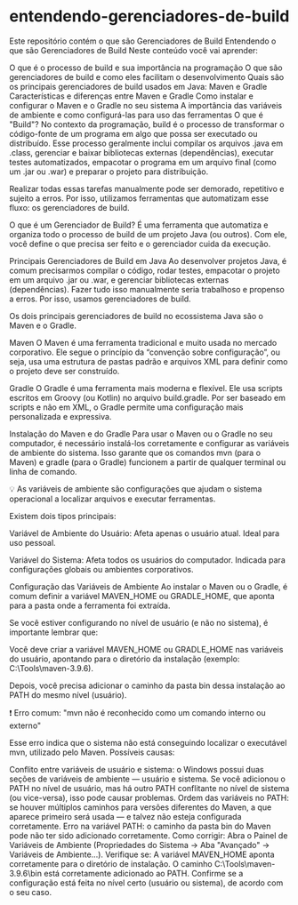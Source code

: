 # entendendo-gerenciadores-de-build
Este repositório contém o que são Gerenciadores de Build
Entendendo o que são Gerenciadores de Build
Neste conteúdo você vai aprender:

O que é o processo de build e sua importância na programação
O que são gerenciadores de build e como eles facilitam o desenvolvimento
Quais são os principais gerenciadores de build usados em Java: Maven e Gradle
Características e diferenças entre Maven e Gradle
Como instalar e configurar o Maven e o Gradle no seu sistema
A importância das variáveis de ambiente e como configurá-las para uso das ferramentas
O que é "Build"?
No contexto da programação, build é o processo de transformar o código-fonte de um programa em algo que possa ser executado ou distribuído. Esse processo geralmente inclui compilar os arquivos .java em .class, gerenciar e baixar bibliotecas externas (dependências), executar testes automatizados, empacotar o programa em um arquivo final (como um .jar ou .war) e preparar o projeto para distribuição.

Realizar todas essas tarefas manualmente pode ser demorado, repetitivo e sujeito a erros. Por isso, utilizamos ferramentas que automatizam esse fluxo: os gerenciadores de build.

O que é um Gerenciador de Build?
É uma ferramenta que automatiza e organiza todo o processo de build de um projeto Java (ou outros). Com ele, você define o que precisa ser feito e o gerenciador cuida da execução.

Principais Gerenciadores de Build em Java
Ao desenvolver projetos Java, é comum precisarmos compilar o código, rodar testes, empacotar o projeto em um arquivo .jar ou .war, e gerenciar bibliotecas externas (dependências). Fazer tudo isso manualmente seria trabalhoso e propenso a erros. Por isso, usamos gerenciadores de build.

Os dois principais gerenciadores de build no ecossistema Java são o Maven e o Gradle.

Maven
O Maven é uma ferramenta tradicional e muito usada no mercado corporativo. Ele segue o princípio da “convenção sobre configuração”, ou seja, usa uma estrutura de pastas padrão e arquivos XML para definir como o projeto deve ser construído.

Gradle
O Gradle é uma ferramenta mais moderna e flexível. Ele usa scripts escritos em Groovy (ou Kotlin) no arquivo build.gradle. Por ser baseado em scripts e não em XML, o Gradle permite uma configuração mais personalizada e expressiva.

Instalação do Maven e do Gradle
Para usar o Maven ou o Gradle no seu computador, é necessário instalá-los corretamente e configurar as variáveis de ambiente do sistema. Isso garante que os comandos mvn (para o Maven) e gradle (para o Gradle) funcionem a partir de qualquer terminal ou linha de comando.

💡 As variáveis de ambiente são configurações que ajudam o sistema operacional a localizar arquivos e executar ferramentas.

Existem dois tipos principais:

Variável de Ambiente do Usuário: Afeta apenas o usuário atual. Ideal para uso pessoal.

Variável do Sistema: Afeta todos os usuários do computador. Indicada para configurações globais ou ambientes corporativos.

Configuração das Variáveis de Ambiente
Ao instalar o Maven ou o Gradle, é comum definir a variável MAVEN_HOME ou GRADLE_HOME, que aponta para a pasta onde a ferramenta foi extraída.

Se você estiver configurando no nível de usuário (e não no sistema), é importante lembrar que:

Você deve criar a variável MAVEN_HOME ou GRADLE_HOME nas variáveis do usuário, apontando para o diretório da instalação (exemplo: C:\Tools\maven-3.9.6).

Depois, você precisa adicionar o caminho da pasta bin dessa instalação ao PATH do mesmo nível (usuário).

❗ Erro comum: "mvn não é reconhecido como um comando interno ou externo"


Esse erro indica que o sistema não está conseguindo localizar o executável mvn, utilizado pelo Maven.
Possíveis causas:

Conflito entre variáveis de usuário e sistema: o Windows possui duas seções de variáveis de ambiente — usuário e sistema.
Se você adicionou o PATH no nível de usuário, mas há outro PATH conflitante no nível de sistema (ou vice-versa), isso pode causar problemas.
Ordem das variáveis no PATH: se houver múltiplos caminhos para versões diferentes do Maven, a que aparece primeiro será usada — e talvez não esteja configurada corretamente.
Erro na variável PATH: o caminho da pasta bin do Maven pode não ter sido adicionado corretamente.
Como corrigir:
Abra o Painel de Variáveis de Ambiente (Propriedades do Sistema → Aba "Avançado" → Variáveis de Ambiente...).
Verifique se:
A variável MAVEN_HOME aponta corretamente para o diretório de instalação.
O caminho C:\Tools\maven-3.9.6\bin está corretamente adicionado ao PATH.
Confirme se a configuração está feita no nível certo (usuário ou sistema), de acordo com o seu caso.

